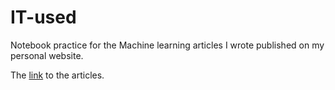 # IT-used
Notebook practice for the Machine learning articles I wrote published on my personal website.

The [link](https://justin900429.github.io/posts/f9a1d882/) to the articles.
